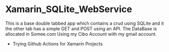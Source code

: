 # Xamarin_SQLite_WebService
This is a base double tabbed app which contains a crud using SQLite and it the other tab has a simple GET and POST using an API. The DataBase is allocated in Somee.com Using my Cibo Account with my gmail account.


+ Trying Github Actions for Xamarin Projects